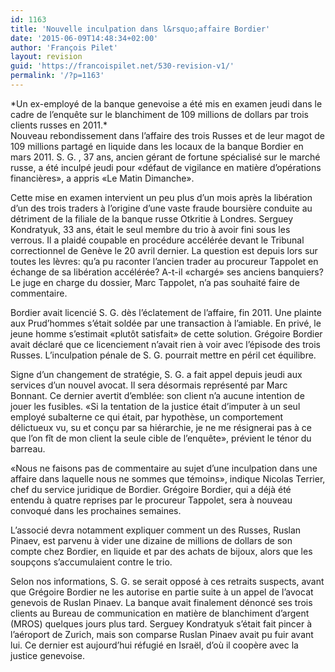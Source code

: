 ```yaml
---
id: 1163
title: 'Nouvelle inculpation dans l&rsquo;affaire Bordier'
date: '2015-06-09T14:48:34+02:00'
author: 'François Pilet'
layout: revision
guid: 'https://francoispilet.net/530-revision-v1/'
permalink: '/?p=1163'
---
```


<div>*Un ex-employé de la banque genevoise a été mis en examen jeudi dans le cadre de l’enquête sur le blanchiment de 109 millions de dollars par trois clients russes en 2011.*

</div><div>Nouveau rebondissement dans l’affaire des trois Russes et de leur magot de 109 millions partagé en liquide dans les locaux de la banque Bordier en mars 2011. S. G. , 37 ans, ancien gérant de fortune spécialisé sur le marché russe, a été inculpé jeudi pour «défaut de vigilance en matière d’opérations financières», a appris «Le Matin Dimanche».

Cette mise en examen intervient un peu plus d’un mois après la libération d’un des trois traders à l’origine d’une vaste fraude boursière conduite au détriment de la filiale de la banque russe Otkritie à Londres. Serguey Kondratyuk, 33 ans, était le seul membre du trio à avoir fini sous les verrous. Il a plaidé coupable en procédure accélérée devant le Tribunal correctionnel de Genève le 20 avril dernier. La question est depuis lors sur toutes les lèvres: qu’a pu raconter l’ancien trader au procureur Tappolet en échange de sa libération accélérée? A-t-il «chargé» ses anciens banquiers? Le juge en charge du dossier, Marc Tappolet, n’a pas souhaité faire de commentaire.

Bordier avait licencié S. G. dès l’éclatement de l’affaire, fin 2011. Une plainte aux Prud’hommes s’était soldée par une transaction à l’amiable. En privé, le jeune homme s’estimait «plutôt satisfait» de cette solution. Grégoire Bordier avait déclaré que ce licenciement n’avait rien à voir avec l’épisode des trois Russes. L’inculpation pénale de S. G. pourrait mettre en péril cet équilibre.

Signe d’un changement de stratégie, S. G. a fait appel depuis jeudi aux services d’un nouvel avocat. Il sera désormais représenté par Marc Bonnant. Ce dernier avertit d’emblée: son client n’a aucune intention de jouer les fusibles. «Si la tentation de la justice était d’imputer à un seul employé subalterne ce qui était, par hypothèse, un comportement délictueux vu, su et conçu par sa hiérarchie, je ne me résignerai pas à ce que l’on fît de mon client la seule cible de l’enquête», prévient le ténor du barreau.

«Nous ne faisons pas de commentaire au sujet d’une inculpation dans une affaire dans laquelle nous ne sommes que témoins», indique Nicolas Terrier, chef du service juridique de Bordier. Grégoire Bordier, qui a déjà été entendu à quatre reprises par le procureur Tappolet, sera à nouveau convoqué dans les prochaines semaines.

L’associé devra notamment expliquer comment un des Russes, Ruslan Pinaev, est parvenu à vider une dizaine de millions de dollars de son compte chez Bordier, en liquide et par des achats de bijoux, alors que les soupçons s’accumulaient contre le trio.

Selon nos informations, S. G. se serait opposé à ces retraits suspects, avant que Grégoire Bordier ne les autorise en partie suite à un appel de l’avocat genevois de Ruslan Pinaev. La banque avait finalement dénoncé ses trois clients au Bureau de communication en matière de blanchiment d’argent (MROS) quelques jours plus tard. Serguey Kondratyuk s’était fait pincer à l’aéroport de Zurich, mais son comparse Ruslan Pinaev avait pu fuir avant lui. Ce dernier est aujourd’hui réfugié en Israël, d’où il coopère avec la justice genevoise.

</div>